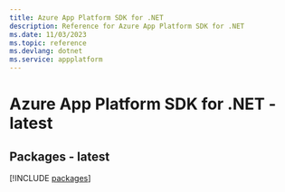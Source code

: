 ```yaml
---
title: Azure App Platform SDK for .NET
description: Reference for Azure App Platform SDK for .NET
ms.date: 11/03/2023
ms.topic: reference
ms.devlang: dotnet
ms.service: appplatform
---
```

# Azure App Platform SDK for .NET - latest
## Packages - latest
[!INCLUDE [packages](app-platform-index.md)]
